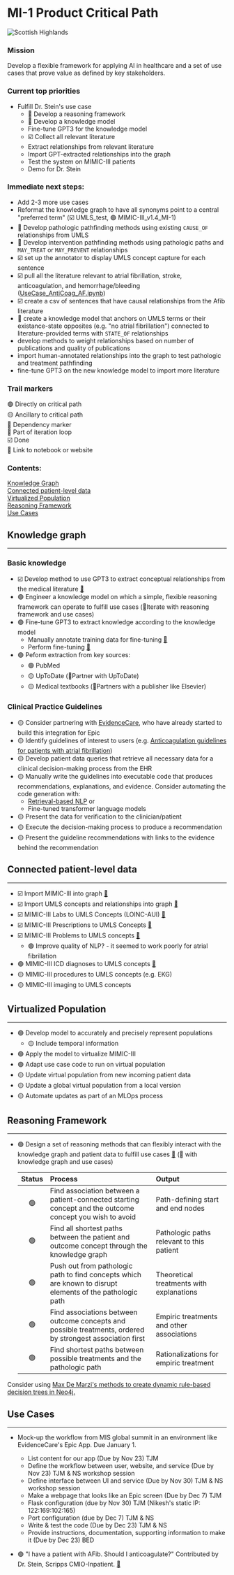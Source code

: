 # MI-1 Product Critical Path
![Scottish Highlands](https://bikepacking.com/wp-content/uploads/2016/07/highland-trail-550-00.jpg)

### Mission
Develop a flexible framework for applying AI in healthcare and a set of use cases that prove value as defined by key stakeholders. 

### Current top priorities
- Fulfill Dr. Stein's use case
    - 🔁 Develop a reasoning framework
    - 🔁 Develop a knowledge model
    - Fine-tune GPT3 for the knowledge model
    - ☑️ Collect all relevant literature
    - Extract relationships from relevant literature
    - Import GPT-extracted relationships into the graph
    - Test the system on MIMIC-III patients
    - Demo for Dr. Stein

### Immediate next steps:
- Add 2-3 more use cases 
- Reformat the knowledge graph to have all synonyms point to a central "preferred term" (☑️ UMLS_test, 🟢 MIMIC-III_v1.4_MI-1)
- 🔁 Develop pathologic pathfinding methods using existing `CAUSE_OF` relationships from UMLS
- 🔁 Develop intervention pathfinding methods using pathologic paths and `MAY_TREAT` or `MAY_PREVENT` relationships
- ☑️ set up the annotator to display UMLS concept capture for each sentence
- ☑️ pull all the literature relevant to atrial fibrillation, stroke, anticoagulation, and hemorrhage/bleeding ([UseCase_AntiCoag_AF.ipynb](UseCase_AntiCoag_AF.ipynb))
- ☑️ create a csv of sentences that have causal relationships from the Afib literature
- 🔁 create a knowledge model that anchors on UMLS terms or their existance-state opposites (e.g. "no atrial fibrillation") connected to literature-provided terms with `STATE_OF` relationships
- develop methods to weight relationships based on number of publications and quality of publications
- import human-annotated relationships into the graph to test pathologic and treatment pathfinding
- fine-tune GPT3 on the new knowledge model to import more literature


### Trail markers 
  
🟢 Directly on critical path   
🟡 Ancillary to critical path    
🚦 Dependency marker  
🔁 Part of iteration loop  
☑️ Done  
🔗 Link to notebook or website  

### Contents:  
[Knowledge Graph](#kg)  
[Connected patient-level data](#cpld)  
[Virtualized Population](#vp)  
[Reasoning Framework](#rf)  
[Use Cases](#uc)  

<a id='kg'></a>
## Knowledge graph
---
### Basic knowledge
- ☑️ Develop method to use GPT3 to extract conceptual relationships from the medical literature [🔗](GPT_fine-tuning.ipynb#performance_assessment)
- 🟢 Engineer a knowledge model on which a simple, flexible reasoning framework can operate to fulfill use cases (🔁Iterate with reasoning framework and use cases)
- 🟢 Fine-tune GPT3 to extract knowledge according to the knowledge model 
    - Manually annotate training data for fine-tuning [🔗](Annotation_Tool.ipynb#annotator_tool)
    - Perform fine-tuning [🔗](Annotation_Tool.ipynb#GPT3_fine_tuner)
- 🟢 Peform extraction from key sources:
    - 🟢 PubMed
    - 🟡 UpToDate (🚦Partner with UpToDate)
    - 🟡 Medical textbooks (🚦Partners with a publisher like Elsevier)

<a id='cpld'></a>
### Clinical Practice Guidelines
- 🟡 Consider partnering with [EvidenceCare](https://apporchard.epic.com/Gallery?id=1594), who have already started to build this integration for Epic
- 🟡 Identify guidelines of interest to users (e.g. [Anticoagulation guidelines for patients with atrial fibrillation](https://www.jacc.org/doi/pdf/10.1016/j.jacc.2019.01.011))
- 🟡 Develop patient data queries that retrieve all necessary data for a clinical decision-making process from the EHR
- 🟡 Manually write the guidelines into executable code that produces recommendations, explanations, and evidence. Consider automating the code generation with:
    - [Retrieval-based NLP](http://ai.stanford.edu/blog/retrieval-based-NLP/) or
    - Fine-tuned transformer language models
- 🟡 Present the data for verification to the clinician/patient
- 🟡 Execute the decision-making process to produce a recommendation
- 🟡 Present the guideline recommendations with links to the evidence behind the recommendation

## Connected patient-level data
---
- ☑️ Import MIMIC-III into graph [🔗](MIMIC-III_v1.4_MI1_import.ipynb)
- ☑️ Import UMLS concepts and relationships into graph [🔗](UMLS_import.ipynb)
- ☑️ MIMIC-III Labs to UMLS Concepts (LOINC-AUI) [🔗](MIMIC-III_v1.4_MI1_import.ipynb#MIMIC_labs_to_UMLS)
- ☑️ MIMIC-III Prescriptions to UMLS Concepts [🔗](MIMIC-III_v1.4_MI1_import.ipynb#MIMIC_Rx_to_UMLS)
- ☑️ MIMIC-III Problems to UMLS concepts [🔗](MIMIC-III_v1.4_MI1_import.ipynb#UMLS_problem_creation)
    - 🟢 Improve quality of NLP? - it seemed to work poorly for atrial fibrillation
- 🟢 MIMIC-III ICD diagnoses to UMLS concepts [🔗](MIMIC-III_v1.4_MI1_import.ipynb#MIMIC_ICD_Dx_to_UMLS)
- 🟡 MIMIC-III procedures to UMLS concepts (e.g. EKG)
- 🟡 MIMIC-III imaging to UMLS concepts

<a id='vp'></a>
## Virtualized Population
---
- 🟢 Develop model to accurately and precisely represent populations
    - 🟡 Include temporal information
- 🟢 Apply the model to virtualize MIMIC-III
- 🟢 Adapt use case code to run on virtual population
- 🟡 Update virtual population from new incoming patient data
- 🟡 Update a global virtual population from a local version
- 🟡 Automate updates as part of an MLOps process
  
<a id='rf'></a>
## Reasoning Framework
---
- 🟢 Design a set of reasoning methods that can flexibly interact with the knowledge graph and patient data to fulfill use cases [🔗](Reasoning_Framework.ipynb) (🔁 with knowledge graph and use cases)

    | Status | Process      | Output |
    | :---: | :---- |:---|  
    |🟢| Find association between a patient-connected starting concept and the outcome concept you wish to avoid      | Path-defining start and end nodes       |
    |🟢| Find all shortest paths between the patient and outcome concept through the knowledge graph   | Pathologic paths relevant to this patient        |
    |🟢| Push out from pathologic path to find concepts which are known to disrupt elements of the pathologic path | Theoretical treatments with explanations |  
    |🟢| Find associations between outcome concepts and possible treatments, ordered by strongest association first | Empiric treatments and other associations |  
    |🟢| Find shortest paths between possible treatments and the pathologic path | Rationalizations for empiric treatment |

Consider using [Max De Marzi's methods to create dynamic rule-based decision trees in Neo4j.](https://maxdemarzi.com/2018/01/14/dynamic-rule-based-decision-trees-in-neo4j/#more-4189) 

<a id='uc'></a>
## Use Cases
---

- Mock-up the workflow from MIS global summit in an environment like EvidenceCare's Epic App. Due January 1.
    - List content for our app (Due by Nov 23) TJM
    - Define the workflow between user, website, and service (Due by Nov 23) TJM & NS workshop session
    - Define interface between UI and service (Due by Nov 30) TJM & NS workshop session
    - Make a webpage that looks like an Epic screen (Due by Dec 7) TJM
    - Flask configuration (due by Nov 30) TJM (Nikesh's static IP: 122:169:102:165)
    - Port configuration (due by Dec 7) TJM & NS
    - Write & test the code (Due by Dec 23) TJM & NS
    - Provide instructions, documentation, supporting information to make it (Due by Dec 23) BED
  
- 🟢 "I have a patient with AFib. Should I anticoagulate?" Contributed by Dr. Stein, Scripps CMIO-Inpatient. [🔗](UseCase_AntiCoag_AF.ipynb)